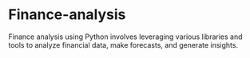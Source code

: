 # Finance-analysis
Finance analysis using Python involves leveraging various libraries and tools to analyze financial data, make forecasts, and generate insights.
